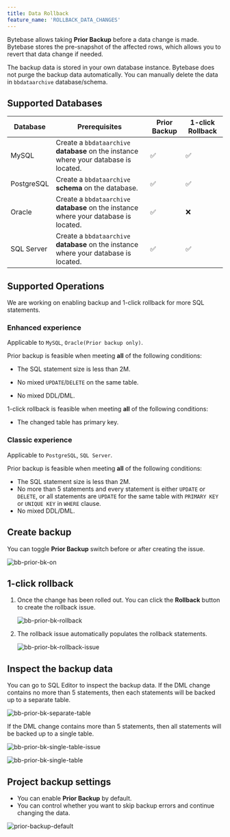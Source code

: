 ```yaml
---
title: Data Rollback
feature_name: 'ROLLBACK_DATA_CHANGES'
---
```


<TutorialBlock url="/docs/tutorials/data-rollback" title="Manage Database Change with 1-Click Data Rollback" />

Bytebase allows taking **Prior Backup** before a data change is made. Bytebase stores the pre-snapshot of the affected rows, which allows you to revert that data change if needed.

<HintBlock type="info">

The backup data is stored in your own database instance. Bytebase does not purge the backup data automatically.
You can manually delete the data in `bbdataarchive` database/schema.

</HintBlock>

## Supported Databases

| Database   | Prerequisites                                                                         | Prior Backup | 1-click Rollback |
| ---------- | ------------------------------------------------------------------------------------- | ------------ | ---------------- |
| MySQL      | Create a `bbdataarchive` **database** on the instance where your database is located. | ✅           | ✅               |
| PostgreSQL | Create a `bbdataarchive` **schema** on the database.                                  | ✅           | ✅               |
| Oracle     | Create a `bbdataarchive` **database** on the instance where your database is located. | ✅           | ❌               |
| SQL Server | Create a `bbdataarchive` **database** on the instance where your database is located. | ✅           | ✅               |

## Supported Operations

We are working on enabling backup and 1-click rollback for more SQL statements.

### Enhanced experience

<HintBlock type="info">

Applicable to `MySQL`, `Oracle(Prior backup only)`.

</HintBlock>

Prior backup is feasible when meeting **all** of the following conditions:

- The SQL statement size is less than 2M.

- No mixed `UPDATE`/`DELETE` on the same table.

- No mixed DDL/DML.

1-click rollback is feasible when meeting **all** of the following conditions:

- The changed table has primary key.

### Classic experience

<HintBlock type="info">

Applicable to `PostgreSQL`, `SQL Server`.

</HintBlock>

Prior backup is feasible when meeting **all** of the following conditions:

- The SQL statement size is less than 2M.
- No more than 5 statements and every statement is either `UPDATE` or `DELETE`, or all statements are `UPDATE` for the same table with `PRIMARY KEY` or `UNIQUE KEY` in `WHERE` clause.
- No mixed DDL/DML.

## Create backup

You can toggle **Prior Backup** switch before or after creating the issue.

![bb-prior-bk-on](/content/docs/change-database/rollback-data-changes/bb-prior-bk-on.webp)

## 1-click rollback

1. Once the change has been rolled out. You can click the **Rollback** button to create the rollback issue.

   ![bb-prior-bk-rollback](/content/docs/change-database/rollback-data-changes/bb-prior-bk-rollback.webp)

1. The rollback issue automatically populates the rollback statements.

   ![bb-prior-bk-rollback-issue](/content/docs/change-database/rollback-data-changes/bb-prior-bk-rollback-issue.webp)

## Inspect the backup data

You can go to SQL Editor to inspect the backup data. If the DML change contains no more than 5 statements, then each
statements will be backed up to a separate table.

![bb-prior-bk-separate-table](/content/docs/change-database/rollback-data-changes/bb-prior-bk-separate-table.webp)

If the DML change contains more than 5 statements, then all statements will be backed up to a single table.

![bb-prior-bk-single-table-issue](/content/docs/change-database/rollback-data-changes/bb-prior-bk-single-table-issue.webp)

![bb-prior-bk-single-table](/content/docs/change-database/rollback-data-changes/bb-prior-bk-single-table.webp)

## Project backup settings

<PricingPlanBlock feature_name='ISSUE_SETTING' />

- You can enable **Prior Backup** by default.
- You can control whether you want to skip backup errors and continue changing the data.

![prior-backup-default](/content/docs/change-database/rollback-data-changes/bb-prior-backup-default.webp)
